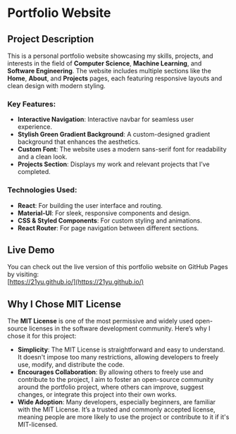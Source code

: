 # Portfolio Website

## Project Description

This is a personal portfolio website showcasing my skills, projects, and interests in the field of **Computer Science**, **Machine Learning**, and **Software Engineering**. The website includes multiple sections like the **Home**, **About**, and **Projects** pages, each featuring responsive layouts and clean design with modern styling.

### Key Features:
- **Interactive Navigation**: Interactive navbar for seamless user experience.
- **Stylish Green Gradient Background**: A custom-designed gradient background that enhances the aesthetics.
- **Custom Font**: The website uses a modern sans-serif font for readability and a clean look.
- **Projects Section**: Displays my work and relevant projects that I’ve completed.

### Technologies Used:
- **React**: For building the user interface and routing.
- **Material-UI**: For sleek, responsive components and design.
- **CSS & Styled Components**: For custom styling and animations.
- **React Router**: For page navigation between different sections.

## Live Demo

You can check out the live version of this portfolio website on GitHub Pages by visiting:  
[https://21yu.github.io/](https://21yu.github.io/)

## Why I Chose MIT License

The **MIT License** is one of the most permissive and widely used open-source licenses in the software development community. Here’s why I chose it for this project:

- **Simplicity**: The MIT License is straightforward and easy to understand. It doesn't impose too many restrictions, allowing developers to freely use, modify, and distribute the code.
- **Encourages Collaboration**: By allowing others to freely use and contribute to the project, I aim to foster an open-source community around the portfolio project, where others can improve, suggest changes, or integrate this project into their own works.
- **Wide Adoption**: Many developers, especially beginners, are familiar with the MIT License. It’s a trusted and commonly accepted license, meaning people are more likely to use the project or contribute to it if it's MIT-licensed.


